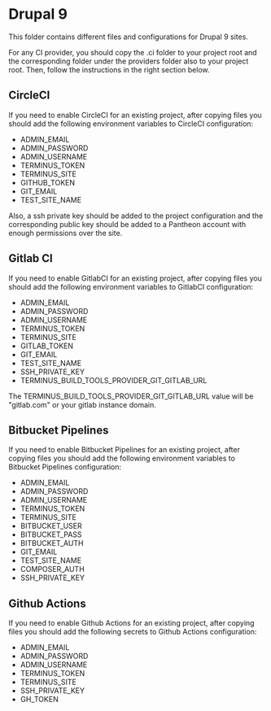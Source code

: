 # Drupal 9

This folder contains different files and configurations for Drupal 9 sites.

For any CI provider, you should copy the .ci folder to your project root and the corresponding folder under the providers folder also to your project root. Then, follow the instructions in the right section below.

## CircleCI

If you need to enable CircleCI for an existing project, after copying files you should add the following environment variables to CircleCI configuration:

- ADMIN_EMAIL
- ADMIN_PASSWORD
- ADMIN_USERNAME
- TERMINUS_TOKEN
- TERMINUS_SITE
- GITHUB_TOKEN
- GIT_EMAIL
- TEST_SITE_NAME

Also, a ssh private key should be added to the project configuration and the corresponding public key should be added to a Pantheon account with enough permissions over the site.

## Gitlab CI

If you need to enable GitlabCI for an existing project, after copying files you should add the following environment variables to GitlabCI configuration:

- ADMIN_EMAIL
- ADMIN_PASSWORD
- ADMIN_USERNAME
- TERMINUS_TOKEN
- TERMINUS_SITE
- GITLAB_TOKEN
- GIT_EMAIL
- TEST_SITE_NAME
- SSH_PRIVATE_KEY
- TERMINUS_BUILD_TOOLS_PROVIDER_GIT_GITLAB_URL

The TERMINUS_BUILD_TOOLS_PROVIDER_GIT_GITLAB_URL value will be "gitlab.com" or your gitlab instance domain.

## Bitbucket Pipelines

If you need to enable Bitbucket Pipelines for an existing project, after copying files you should add the following environment variables to Bitbucket Pipelines configuration:

- ADMIN_EMAIL
- ADMIN_PASSWORD
- ADMIN_USERNAME
- TERMINUS_TOKEN
- TERMINUS_SITE
- BITBUCKET_USER
- BITBUCKET_PASS
- BITBUCKET_AUTH
- GIT_EMAIL
- TEST_SITE_NAME
- COMPOSER_AUTH
- SSH_PRIVATE_KEY

## Github Actions

If you need to enable Github Actions for an existing project, after copying files you should add the following secrets to Github Actions configuration:

- ADMIN_EMAIL
- ADMIN_PASSWORD
- ADMIN_USERNAME
- TERMINUS_TOKEN
- TERMINUS_SITE
- SSH_PRIVATE_KEY
- GH_TOKEN
